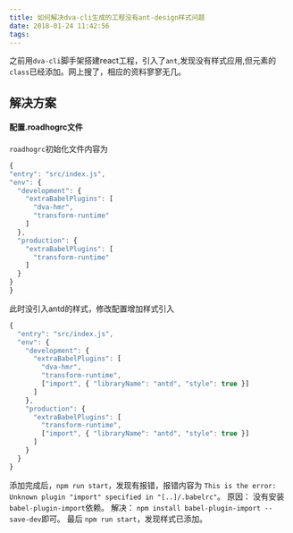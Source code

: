 ```yaml
---
title: 如何解决dva-cli生成的工程没有ant-design样式问题
date: 2018-01-24 11:42:56
tags:
---
```

之前用`dva-cli`脚手架搭建react工程，引入了`ant`,发现没有样式应用,但元素的`class`已经添加。网上搜了，相应的资料寥寥无几。

## 解决方案
#### 配置.roadhogrc文件
`roadhogrc`初始化文件内容为
```JavaScript
{
"entry": "src/index.js",
"env": {
  "development": {
    "extraBabelPlugins": [
      "dva-hmr",
      "transform-runtime"
    ]
  },
  "production": {
    "extraBabelPlugins": [
      "transform-runtime"
    ]
  }
}
}
```
此时没引入antd的样式，修改配置增加样式引入
```JavaScript
{
  "entry": "src/index.js",
  "env": {
    "development": {
      "extraBabelPlugins": [
        "dva-hmr",
        "transform-runtime",
        ["import", { "libraryName": "antd", "style": true }]
      ]
    },
    "production": {
      "extraBabelPlugins": [
        "transform-runtime",
        ["import", { "libraryName": "antd", "style": true }]
      ]
    }
  }
}
```
添加完成后，`npm run start`，发现有报错，报错内容为
`This is the error: Unknown plugin "import" specified in "[..]/.babelrc"`。
原因： 没有安装`babel-plugin-import`依赖。
解决： `npm install babel-plugin-import --save-dev`即可。
最后 `npm run start`，发现样式已添加。
